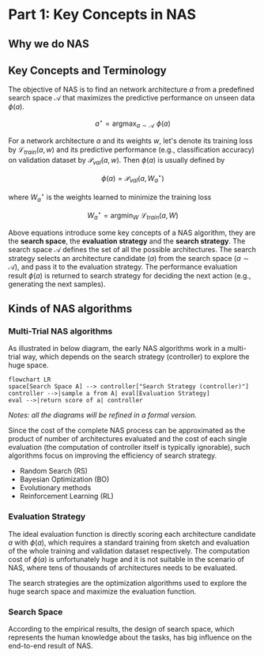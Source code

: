 # Part 1: Key Concepts in NAS

## Why we do NAS

## Key Concepts and Terminology

The objective of NAS is to find an network architecture $a$ from a predefined search space $\mathcal{A}$ that maximizes the predictive performance on unseen data $\phi(a)$.

$$
a^\star = \mathop{\arg\max}_{a\sim \mathcal{A}} \, \,  \phi(a)
$$

For a network architecture $a$ and its weights $w$, let's denote its training loss by $\mathcal{L}_{train}(a,w)$ and its predictive performance (e.g., classification accuracy) on validation dataset by $\mathcal{P}_{val}(a,w)$. Then $\phi(a)$ is usually defined by

$$
\phi(a) = \mathcal{P}_{val} (a, W_a^\star)
$$

where $W_a^\star$ is the weights learned to minimize the training loss

$$
W_a^\star = \mathop{\arg\min}_W \, \, \mathcal{L}_{train}(a, W)
$$

Above equations introduce some key concepts of a NAS algorithm, they are the **search space**, the **evaluation strategy** and the **search strategy**.
The search space $\mathcal{A}$ defines the set of all the possible architectures. The search strategy selects an architecture candidate ($a$) from the search space ($a\sim\mathcal{A}$), and pass it to the evaluation strategy. The performance evaluation result $\phi(a)$ is returned to search strategy for deciding the next action (e.g., generating the next samples).

## Kinds of NAS algorithms

### Multi-Trial NAS algorithms

As illustrated in below diagram, the early NAS algorithms work in a multi-trial way, which depends on the search strategy (controller) to explore the huge space. 

```mermaid
flowchart LR
space[Search Space A] --> controller["Search Strategy (controller)"]
controller -->|sample a from A| eval[Evaluation Strategy]
eval -->|return score of a| controller
```
*Notes: all the diagrams will be refined in a formal version.*

Since the cost of the complete NAS process can be approximated as the product of number of architectures evaluated and the cost of each single evaluation (the computation of controller itself is typically ignorable), such algorithms focus on improving the efficiency of search strategy.

- Random Search (RS)
- Bayesian Optimization (BO) 
- Evolutionary methods
- Reinforcement Learning (RL) 

### Evaluation Strategy
The ideal evaluation function is directly scoring each architecture candidate $a$ with $\phi(a)$, which requires a standard training from sketch and evaluation of the whole training and validation dataset respectively. The computation cost of $\phi(a)$ is unfortunately huge and it is not suitable in the scenario of NAS, where tens of thousands of architectures needs to be evaluated.

The search strategies are the optimization algorithms used to explore the huge search space and maximize the evaluation function.

### Search Space
According to the empirical results, the design of search space, which represents the human knowledge about the tasks, has big influence on the end-to-end result of NAS.